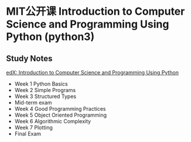 # MIT公开课 Introduction to Computer Science and Programming Using Python (python3) #

## Study Notes ## 

[edX: Introduction to Computer Science and Programming Using Python](https://courses.edx.org/courses/course-v1:MITx+6.00.1x+2T2017_2/course/ "edX online course")


* Week 1 Python Basics
* Week 2 Simple Programs
* Week 3 Structured Types
* Mid-term exam
* Week 4 Good Programming Practices
* Week 5 Object Oriented Programming
* Week 6 Algorithmic Complexity
* Week 7 Plotting
* Final Exam
